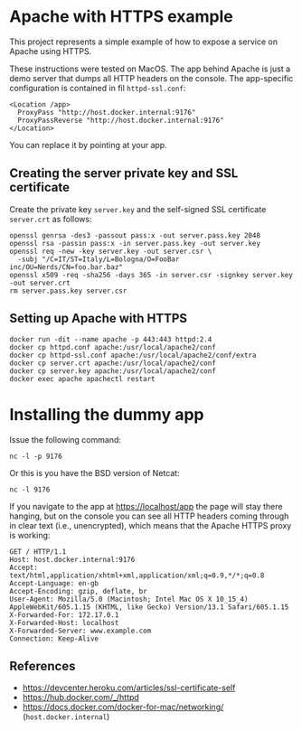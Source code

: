 Apache with HTTPS example
===

This project represents a simple example of how to expose a service on Apache using HTTPS.

These instructions were tested on MacOS. The app behind Apache is just a demo server that dumps all HTTP headers on the console. The app-specific configuration is contained in fil `httpd-ssl.conf`:

    <Location /app>
      ProxyPass "http://host.docker.internal:9176"
      ProxyPassReverse "http://host.docker.internal:9176"
    </Location>

You can replace it by pointing at your app.

## Creating the server private key and SSL certificate

Create the private key `server.key` and the self-signed SSL certificate `server.crt` as follows:

    openssl genrsa -des3 -passout pass:x -out server.pass.key 2048
    openssl rsa -passin pass:x -in server.pass.key -out server.key
    openssl req -new -key server.key -out server.csr \
      -subj "/C=IT/ST=Italy/L=Bologna/O=FooBar inc/OU=Nerds/CN=foo.bar.baz"
    openssl x509 -req -sha256 -days 365 -in server.csr -signkey server.key -out server.crt
    rm server.pass.key server.csr

## Setting up Apache with HTTPS

    docker run -dit --name apache -p 443:443 httpd:2.4
    docker cp httpd.conf apache:/usr/local/apache2/conf
    docker cp httpd-ssl.conf apache:/usr/local/apache2/conf/extra
    docker cp server.crt apache:/usr/local/apache2/conf
    docker cp server.key apache:/usr/local/apache2/conf
    docker exec apache apachectl restart

# Installing the dummy app

Issue the following command:

    nc -l -p 9176

Or this is you have the BSD version of Netcat:

    nc -l 9176
    
If you navigate to the app at <https://localhost/app> the page will stay there hanging, but on the console
you can see all HTTP headers coming through in clear text (i.e., unencrypted), which means that the Apache HTTPS proxy is working:

    GET / HTTP/1.1
    Host: host.docker.internal:9176
    Accept: text/html,application/xhtml+xml,application/xml;q=0.9,*/*;q=0.8
    Accept-Language: en-gb
    Accept-Encoding: gzip, deflate, br
    User-Agent: Mozilla/5.0 (Macintosh; Intel Mac OS X 10_15_4) AppleWebKit/605.1.15 (KHTML, like Gecko) Version/13.1 Safari/605.1.15
    X-Forwarded-For: 172.17.0.1
    X-Forwarded-Host: localhost
    X-Forwarded-Server: www.example.com
    Connection: Keep-Alive

## References

* <https://devcenter.heroku.com/articles/ssl-certificate-self>
* <https://hub.docker.com/_/httpd>
* <https://docs.docker.com/docker-for-mac/networking/> (`host.docker.internal`)

